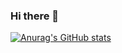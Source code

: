 ### Hi there 👋

[![Anurag's GitHub stats](https://github-readme-stats.vercel.app/api?username=huntaylor)](https://github.com/anuraghazra/github-readme-stats)

<!--
**Huntaylor/Huntaylor** is a ✨ _special_ ✨ repository because its `README.md` (this file) appears on your GitHub profile.

Here are some ideas to get you started:

- 🔭 I’m currently working on ...
- 🌱 I’m currently learning ...
- 👯 I’m looking to collaborate on ...
- 🤔 I’m looking for help with ...
- 💬 Ask me about ...
- 📫 How to reach me: ...
- 😄 Pronouns: ...
- ⚡ Fun fact: ...
-->
